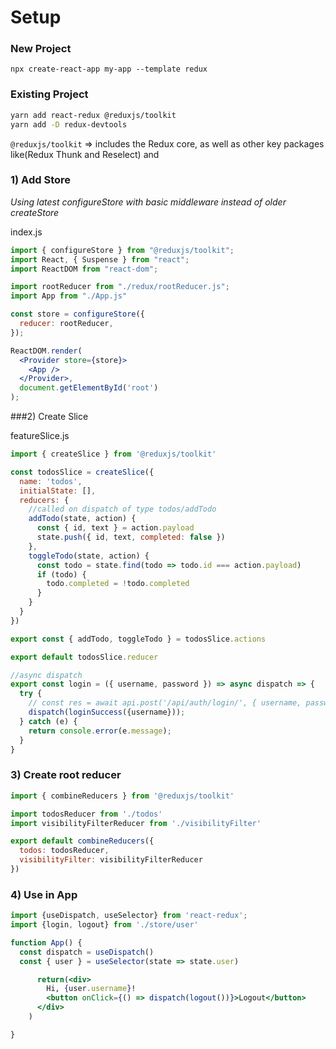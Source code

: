 # Setup

### New Project

```
npx create-react-app my-app --template redux
```

### Existing Project

```bash
yarn add react-redux @reduxjs/toolkit
yarn add -D redux-devtools
```

`@reduxjs/toolkit` => includes the Redux core, as well as other key packages like(Redux Thunk and Reselect) and

### 1) Add Store

*Using latest configureStore with basic middleware instead of older createStore*

index.js

```jsx
import { configureStore } from "@reduxjs/toolkit";
import React, { Suspense } from "react";
import ReactDOM from "react-dom";

import rootReducer from "./redux/rootReducer.js";
import App from "./App.js"

const store = configureStore({
  reducer: rootReducer,
});

ReactDOM.render(
  <Provider store={store}>
    <App />
  </Provider>,
  document.getElementById('root')
);
```

###2) Create Slice

featureSlice.js

```jsx
import { createSlice } from '@reduxjs/toolkit'

const todosSlice = createSlice({
  name: 'todos',
  initialState: [],
  reducers: {
    //called on dispatch of type todos/addTodo
    addTodo(state, action) {
      const { id, text } = action.payload
      state.push({ id, text, completed: false })
    }, 
    toggleTodo(state, action) {
      const todo = state.find(todo => todo.id === action.payload)
      if (todo) {
        todo.completed = !todo.completed
      }
    }
  }
})

export const { addTodo, toggleTodo } = todosSlice.actions

export default todosSlice.reducer

//async dispatch
export const login = ({ username, password }) => async dispatch => {
  try {
    // const res = await api.post('/api/auth/login/', { username, password })
    dispatch(loginSuccess({username}));
  } catch (e) {
    return console.error(e.message);
  }
}
```

### 3) Create root reducer

```jsx
import { combineReducers } from '@reduxjs/toolkit'

import todosReducer from './todos'
import visibilityFilterReducer from './visibilityFilter'

export default combineReducers({
  todos: todosReducer,
  visibilityFilter: visibilityFilterReducer
})
```

### 4) Use in App

```jsx
import {useDispatch, useSelector} from 'react-redux';
import {login, logout} from './store/user'

function App() {
  const dispatch = useDispatch()
  const { user } = useSelector(state => state.user)

      return(<div>
        Hi, {user.username}!
        <button onClick={() => dispatch(logout())}>Logout</button>
      </div>
    )

}
```


